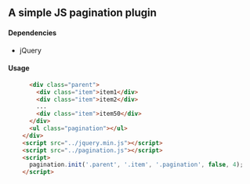 A simple JS pagination plugin
-----------------------------

#### Dependencies
- jQuery

#### Usage
``` html
      <div class="parent">
        <div class="item">item1</div>
        <div class="item">item2</div>
        ...
        <div class="item">item50</div>
      </div>
      <ul class="pagination"></ul>
    </div>
    <script src="../jquery.min.js"></script>
    <script src="../pagination.js"></script>
    <script>
      pagination.init('.parent', '.item', '.pagination', false, 4);
    </script>
```